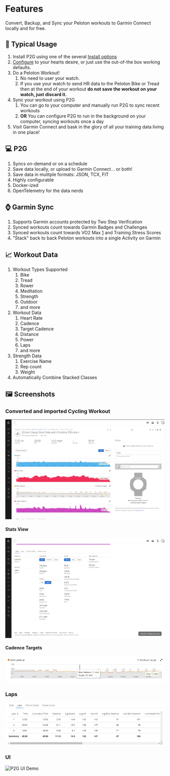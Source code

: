 
# Features

Convert, Backup, and Sync your Peloton workouts to Garmin Connect locally and for free.

## 🙌 Typical Usage

1. Install P2G using one of the several [Install options](install/index.md)
1. [Configure](configuration/index.md) to your hearts desire, or just use the out-of-the box working defaults.
1. Do a Peloton Workout!
    1. No need to user your watch.
    1. If you use your watch to send HR data to the Peloton Bike or Tread then at the end of your workout **do not save the workout on your watch, just discard it.**
1. Sync your workout using P2G
    1. You can go to your computer and manually run P2G to sync recent workouts
    1. **OR** You can configure P2G to run in the background on your computer, syncing workouts once a day
1. Visit Garmin Connect and bask in the glory of all your training data living in one place!

## 💻 P2G

1. Syncs on-demand or on a schedule
1. Save data locally, or upload to Garmin Connect... or both!
1. Save data in mulitple formats: JSON, TCX, FIT
1. Highly configurable
1. Docker-ized
1. OpenTelemetry for the data nerds

## ⌚ Garmin Sync

1. Supports Garmin accounts protected by Two Step Verification
1. Synced workouts count towards Garmin Badges and Challenges
1. Synced workouts count towards VO2 Max [1](faq.md) and Training Stress Scores
1. "Stack" back to back Peloton workouts into a single Activity on Garmin

## 📈 Workout Data

1. Workout Types Supported
    1. Bike
    1. Tread
    1. Rower
    1. Meditation
    1. Strength
    1. Outdoor
    1. and more
1. Workout Data
    1. Heart Rate
    1. Cadence
    1. Target Cadence
    1. Distance
    1. Power
    1. Laps
    1. and more
1. Strength Data
    1. Exercise Name
    1. Rep count
    1. Weight
1. Automatically Combine Stacked Classes

## 🖼️ Screenshots

### Converted and imported Cycling Workout

![Converted Cycling Workout](https://github.com/philosowaffle/peloton-to-garmin/raw/master/images/example_cycle.png?raw=true "Converted Cycling Workout")

#### Stats View

![Stats View](https://github.com/philosowaffle/peloton-to-garmin/raw/master/images/example_cycle02.png?raw=true "Stats View")

#### Cadence Targets

![Cadence Targets](https://github.com/philosowaffle/peloton-to-garmin/raw/master/images/cadence_target.png?raw=true "Cadence Targets")

### Laps

![Laps](https://github.com/philosowaffle/peloton-to-garmin/raw/master/images/example_laps.png?raw=true "Laps")

### UI

![P2G UI Demo](img/p2g_demo.gif "P2G UI Demo")

